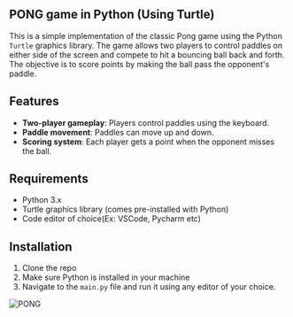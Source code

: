 ## PONG game in Python  (Using Turtle)  
This is a simple implementation of the classic Pong game using the Python `Turtle` graphics library. The game allows two players to control paddles on either side of the screen and compete to hit a bouncing ball back and forth. The objective is to score points by making the ball pass the opponent's paddle.

## Features
- **Two-player gameplay**: Players control paddles using the keyboard.
- **Paddle movement**: Paddles can move up and down.
- **Scoring system**: Each player gets a point when the opponent misses the ball.

## Requirements
- Python 3.x
- Turtle graphics library (comes pre-installed with Python)
- Code editor of choice(Ex: VSCode, Pycharm etc)

## Installation
1. Clone the repo 
2. Make sure Python is installed in your machine
3. Navigate to the `main.py` file and run it using any editor of your choice.

![PONG](img.png)



